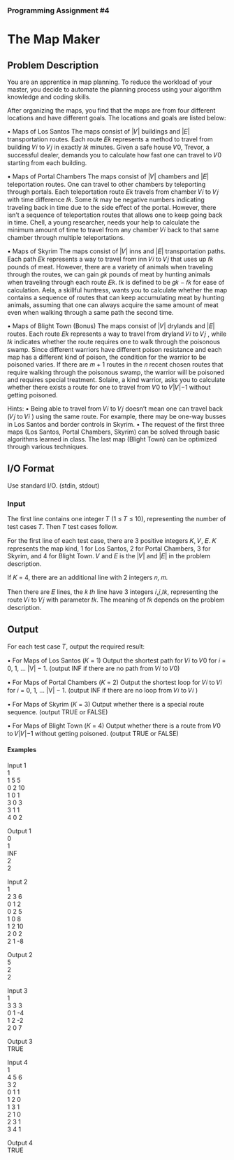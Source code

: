 ### Programming Assignment #4
# The Map Maker

## Problem Description
You are an apprentice in map planning. To reduce the workload of your master, you
decide to automate the planning process using your algorithm knowledge and coding
skills.

After organizing the maps, you find that the maps are from four different locations
and have different goals. The locations and goals are listed below:

• Maps of Los Santos
The maps consist of |𝑉| buildings and |𝐸| transportation routes. Each route
𝐸𝑘 represents a method to travel from building 𝑉𝑖
to 𝑉𝑗
in exactly 𝑡𝑘
minutes. Given a safe house 𝑉0, Trevor, a successful dealer, demands you to
calculate how fast one can travel to 𝑉0 starting from each building.

• Maps of Portal Chambers
The maps consist of |𝑉| chambers and |𝐸| teleportation routes. One can
travel to other chambers by teleporting through portals. Each teleportation
route 𝐸𝑘 travels from chamber 𝑉𝑖
to 𝑉𝑗 with time difference 𝑡𝑘. Some 𝑡𝑘
may be negative numbers indicating traveling back in time due to the side
effect of the portal. However, there isn’t a sequence of teleportation routes that
allows one to keep going back in time. Chell, a young researcher, needs your
help to calculate the minimum amount of time to travel from any chamber 𝑉𝑖
back to that same chamber through multiple teleportations.

• Maps of Skyrim
The maps consist of |𝑉| inns and |𝐸| transportation paths. Each path 𝐸𝑘
represents a way to travel from inn 𝑉𝑖
to 𝑉𝑗
that uses up 𝑓𝑘 pounds of meat.
However, there are a variety of animals when traveling through the routes, we
can gain 𝑔𝑘 pounds of meat by hunting animals when traveling through each
route 𝐸𝑘. 𝑡𝑘 is defined to be 𝑔𝑘 − 𝑓𝑘 for ease of calculation. Aela, a skillful
huntress, wants you to calculate whether the map contains a sequence of
routes that can keep accumulating meat by hunting animals, assuming that one
can always acquire the same amount of meat even when walking through a
same path the second time.

• Maps of Blight Town (Bonus)
The maps consist of |𝑉| drylands and |𝐸| routes. Each route 𝐸𝑘 represents
a way to travel from dryland 𝑉𝑖
to 𝑉𝑗
, while 𝑡𝑘 indicates whether the route
requires one to walk through the poisonous swamp. Since different warriors
have different poison resistance and each map has a different kind of poison,
the condition for the warrior to be poisoned varies. If there are 𝑚 + 1 routes
in the 𝑛 recent chosen routes that require walking through the poisonous
swamp, the warrior will be poisoned and requires special treatment. Solaire, a
kind warrior, asks you to calculate whether there exists a route for one to
travel from 𝑉0 to 𝑉|𝑉|−1 without getting poisoned.

Hints:
• Being able to travel from 𝑉𝑖
to 𝑉𝑗 doesn’t mean one can travel back (𝑉𝑗
to
𝑉𝑖
) using the same route. For example, there may be one-way busses in Los
Santos and border controls in Skyrim.
• The request of the first three maps (Los Santos, Portal Chambers, Skyrim) can
be solved through basic algorithms learned in class. The last map (Blight
Town) can be optimized through various techniques.

## I/O Format
Use standard I/O. (stdin, stdout)
### <b>Input</b>

The first line contains one integer 𝑇 (1 ≤ 𝑇 ≤ 10), representing the number of test
cases 𝑇. Then 𝑇 test cases follow.

For the first line of each test case, there are 3 positive integers 𝐾, 𝑉, 𝐸. 𝐾 represents
the map kind, 1 for Los Santos, 2 for Portal Chambers, 3 for Skyrim, and 4 for
Blight Town. 𝑉 and 𝐸 is the |𝑉| and |𝐸| in the problem description.

If 𝐾 = 4, there are an additional line with 2 integers 𝑛, 𝑚.

Then there are 𝐸 lines, the 𝑘
𝑡ℎ
line have 3 integers 𝑖,𝑗,𝑡𝑘, representing the route
𝑉𝑖
to 𝑉𝑗 with parameter 𝑡𝑘. The meaning of 𝑡𝑘 depends on the problem description.

## <b>Output</b>
For each test case 𝑇, output the required result:

• For Maps of Los Santos (𝐾 = 1)
Output the shortest path for 𝑉𝑖
to 𝑉0 for 𝑖 = 0, 1, … |V| − 1. (output INF if
there are no path from 𝑉𝑖
to 𝑉0)

• For Maps of Portal Chambers (𝐾 = 2)
Output the shortest loop for 𝑉𝑖
to 𝑉𝑖
for 𝑖 = 0, 1, … |V| − 1. (output INF if
there are no loop from 𝑉𝑖
to 𝑉𝑖
)

• For Maps of Skyrim (𝐾 = 3)
Output whether there is a special route sequence. (output TRUE or FALSE)

• For Maps of Blight Town (𝐾 = 4)
Output whether there is a route from 𝑉0 to 𝑉|𝑉|−1 without getting poisoned.
(output TRUE or FALSE)

#### <b>Examples</b>
Input 1<br>
1<br>
1 5 5<br>
0 2 10<br>
1 0 1<br>
3 0 3<br>
3 1 1<br>
4 0 2<br>

Output 1<br>
0<br>
1<br>
INF<br>
2<br>
2<br>

Input 2<br>
1<br>
2 3 6<br>
0 1 2<br>
0 2 5<br>
1 0 8<br>
1 2 10<br>
2 0 2<br>
2 1 -8<br>

Output 2<br>
5<br>
2<br>
2<br>

Input 3<br>
1<br>
3 3 3<br>
0 1 -4<br>
1 2 -2<br>
2 0 7<br>

Output 3<br>
TRUE<br>

Input 4<br>
1<br>
4 5 6<br>
3 2<br>
0 1 1<br>
1 2 0<br>
1 3 1<br>
2 1 0<br>
2 3 1<br>
3 4 1<br>

Output 4<br>
TRUE<br>

